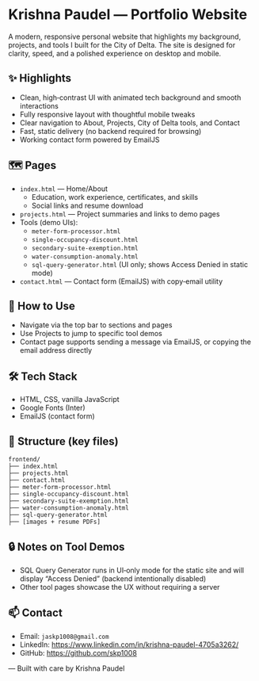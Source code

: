 # Krishna Paudel — Portfolio Website

A modern, responsive personal website that highlights my background, projects, and tools I built for the City of Delta. The site is designed for clarity, speed, and a polished experience on desktop and mobile.

## ✨ Highlights
- Clean, high‑contrast UI with animated tech background and smooth interactions
- Fully responsive layout with thoughtful mobile tweaks
- Clear navigation to About, Projects, City of Delta tools, and Contact
- Fast, static delivery (no backend required for browsing)
- Working contact form powered by EmailJS

## 🗺️ Pages
- `index.html` — Home/About
  - Education, work experience, certificates, and skills
  - Social links and resume download
- `projects.html` — Project summaries and links to demo pages
- Tools (demo UIs):
  - `meter-form-processor.html`
  - `single-occupancy-discount.html`
  - `secondary-suite-exemption.html`
  - `water-consumption-anomaly.html`
  - `sql-query-generator.html` (UI only; shows Access Denied in static mode)
- `contact.html` — Contact form (EmailJS) with copy‑email utility

## 🧩 How to Use
- Navigate via the top bar to sections and pages
- Use Projects to jump to specific tool demos
- Contact page supports sending a message via EmailJS, or copying the email address directly

## 🛠️ Tech Stack
- HTML, CSS, vanilla JavaScript
- Google Fonts (Inter)
- EmailJS (contact form)

## 📁 Structure (key files)
```
frontend/
├── index.html
├── projects.html
├── contact.html
├── meter-form-processor.html
├── single-occupancy-discount.html
├── secondary-suite-exemption.html
├── water-consumption-anomaly.html
├── sql-query-generator.html
├── [images + resume PDFs]
```

## 🔒 Notes on Tool Demos
- SQL Query Generator runs in UI‑only mode for the static site and will display “Access Denied” (backend intentionally disabled)
- Other tool pages showcase the UX without requiring a server

## 📫 Contact
- Email: `jaskp1008@gmail.com`
- LinkedIn: https://www.linkedin.com/in/krishna-paudel-4705a3262/
- GitHub: https://github.com/skp1008

— Built with care by Krishna Paudel
